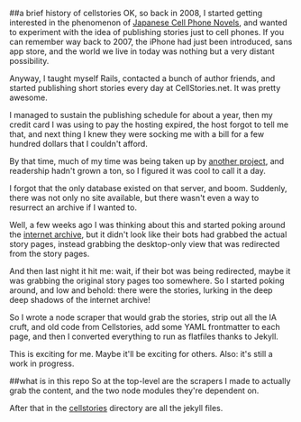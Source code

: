##a brief history of cellstories
OK, so back in 2008, I started getting interested in the phenomenon of [Japanese Cell Phone Novels](http://www.nytimes.com/2008/01/20/world/asia/20japan.html?pagewanted=all), and wanted to experiment with the idea of publishing stories just to cell phones. If you can remember way back to 2007, the iPhone had just been introduced, sans app store, and the world we live in today was nothing but a very distant possibility. 

Anyway, I taught myself Rails, contacted a bunch of author friends, and started publishing short stories every day at CellStories.net. It was pretty awesome.

I managed to sustain the publishing schedule for about a year, then my credit card I was using to pay the hosting expired, the host forgot to tell me that, and next thing I knew they were socking me with a bill for a few hundred dollars that I couldn't afford. 

By that time, much of my time was being taken up by [another project](http://www.amazon.com/The-Epic-Twitter-Quest-MayorEmanuel/dp/B007SRW9AW/ref=sr_1_1?ie=UTF8&qid=1390460999&sr=8-1&keywords=epic+twitter+quest+mayor), and readership hadn't grown a ton, so I figured it was cool to call it a day.

I forgot that the only database existed on that server, and boom. Suddenly, there was not only no site available, but there wasn't even a way to resurrect an archive if I wanted to.

Well, a few weeks ago I was thinking about this and started poking around the [internet archive](http://www.internetarchive.org), but it didn't look like their bots had grabbed the actual story pages, instead grabbing the desktop-only view that was redirected from the story pages.

And then last night it hit me: wait, if their bot was being redirected, maybe it was grabbing the original story pages too somewhere. So I started poking around, and low and behold: there were the stories, lurking in the deep deep shadows of the internet archive!

So I wrote a node scraper that would grab the stories, strip out all the IA cruft, and old code from Cellstories, add some YAML frontmatter to each page, and then I converted everything to run as flatfiles thanks to Jekyll.

This is exciting for me. Maybe it'll be exciting for others. Also: it's still a work in progress.

##what is in this repo
So at the top-level are the scrapers I made to actually grab the content, and the two node modules they're dependent on.

After that in the [cellstories](/cellstories) directory are all the jekyll files.